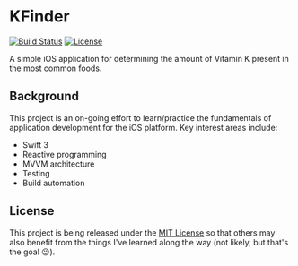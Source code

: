 # KFinder

[![Build Status](https://travis-ci.org/robertwtucker/kfinder-ios.svg?branch=master)](https://travis-ci.org/robertwtucker/kfinder-ios)
[![License](https://img.shields.io/github/license/robertwtucker/kfinder-ios.svg)](https://github.com/robertwtucker/kfinder-ios/blob/master/LICENSE)

A simple iOS application for determining the amount of Vitamin K present in
the most common foods.

## Background
This project is an on-going effort to learn/practice the fundamentals of application
development for the iOS platform. Key interest areas include:
* Swift 3
* Reactive programming
* MVVM architecture
* Testing
* Build automation

## License
This project is being released under the [MIT License](https://opensource.org/licenses/MIT)
so that others may also benefit from the things I've learned along the way (not
likely, but that's the goal :wink:).
